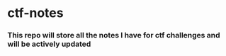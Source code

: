 # ctf-notes
### This repo will store all the notes I have for ctf challenges and will be actively updated
